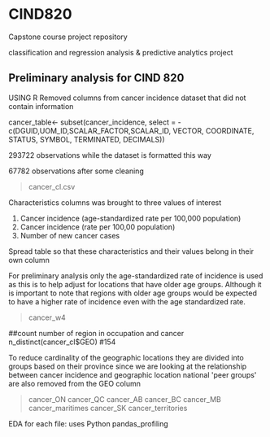 # CIND820
Capstone course project repository

classification and regression analysis & predictive analytics project 

## Preliminary analysis for CIND 820
USING R
Removed columns from cancer incidence dataset that did not contain information 

cancer_table<- subset(cancer_incidence, select = -c(DGUID,UOM_ID,SCALAR_FACTOR,SCALAR_ID, VECTOR, COORDINATE, STATUS, SYMBOL, TERMINATED, DECIMALS))

293722 observations while the dataset is formatted this way

67782 observations after some cleaning 
> cancer_cl.csv

Characteristics columns was brought to three values of interest

1. Cancer incidence (age-standardized rate per 100,000 population)
2. Cancer incidence (rate per 100,00 population)
3. Number of new cancer cases

Spread table so that these characteristics and their values belong in their own column

For preliminary analysis only the age-standardized rate of incidence is used as this is to help adjust for locations that have older age groups. Although it is important to note that regions with older age groups would be expected to have a higher rate of incidence even with the age standardized rate.
>cancer_w4


##count number of region in occupation and cancer
n_distinct(cancer_cl$GEO)
#154

To reduce cardinality of the geographic locations they are divided into groups based on their province
since we are looking at the relationship between cancer incidence and geographic location national 'peer groups' are also removed from the GEO column
>cancer_ON
>cancer_QC
>cancer_AB
>cancer_BC
>cancer_MB
>cancer_maritimes
>cancer_SK
>cancer_territories

EDA for each file:
uses Python pandas_profiling 
